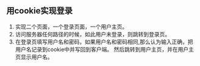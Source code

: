 ## 用cookie实现登录
1. 实现二个页面，一个登录页面，一个用户主页。
2. 访问服务器任何路径的时候，如此用户未登录，则跳转到登录页。
3. 在登录页填写用户名和密码，如果用户名和密码相同,那么认为输入正确，把
用户名记录到cookie中并写回到客户端。 然后跳转到用户主页，并在用户主页显示用户名。

